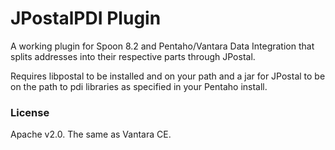 # JPostalPDI Plugin

A working plugin for Spoon 8.2 and Pentaho/Vantara Data Integration
that splits addresses into their respective parts through JPostal.

Requires libpostal to be installed and on your path and a jar for JPostal
to be on the path to pdi libraries as specified in your Pentaho install.

### License

Apache v2.0. The same as Vantara CE.
